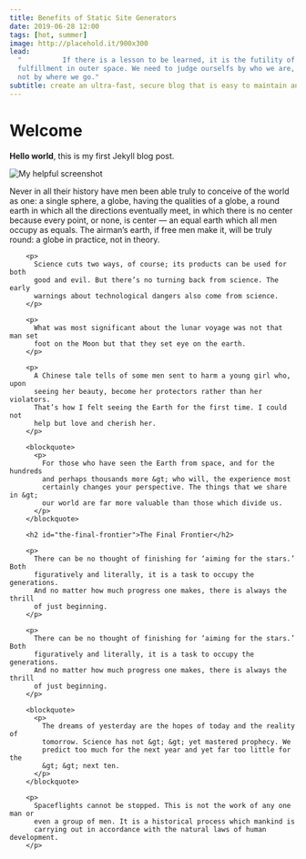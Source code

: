 ```yaml
---
title: Benefits of Static Site Generators
date: 2019-06-28 12:00
tags: [hot, summer]
image: http://placehold.it/900x300
lead:
  "          If there is a lesson to be learned, it is the futility of seeking
  fulfillment in outer space. We need to judge ourselfs by who we are,
  not by where we go."
subtitle: create an ultra-fast, secure blog that is easy to maintain and easy to scale
---
```


# Welcome

**Hello world**, this is my first Jekyll blog post.

![My helpful screenshot](https://media.idownloadblog.com/wp-content/uploads/2012/04/Phil-Schiller-headshot-e1362692403868.jpg)

   <p>
          Never in all their history have men been able truly to conceive of the
          world as one: a single sphere, a globe, having the qualities of a
          globe, a round earth in which all the directions eventually meet, in
          which there is no center because every point, or none, is center — an
          equal earth which all men occupy as equals. The airman’s earth, if
          free men make it, will be truly round: a globe in practice, not in
          theory.
        </p>

        <p>
          Science cuts two ways, of course; its products can be used for both
          good and evil. But there’s no turning back from science. The early
          warnings about technological dangers also come from science.
        </p>

        <p>
          What was most significant about the lunar voyage was not that man set
          foot on the Moon but that they set eye on the earth.
        </p>

        <p>
          A Chinese tale tells of some men sent to harm a young girl who, upon
          seeing her beauty, become her protectors rather than her violators.
          That’s how I felt seeing the Earth for the first time. I could not
          help but love and cherish her.
        </p>

        <blockquote>
          <p>
            For those who have seen the Earth from space, and for the hundreds
            and perhaps thousands more &gt; who will, the experience most
            certainly changes your perspective. The things that we share in &gt;
            our world are far more valuable than those which divide us.
          </p>
        </blockquote>

        <h2 id="the-final-frontier">The Final Frontier</h2>

        <p>
          There can be no thought of finishing for ‘aiming for the stars.’ Both
          figuratively and literally, it is a task to occupy the generations.
          And no matter how much progress one makes, there is always the thrill
          of just beginning.
        </p>

        <p>
          There can be no thought of finishing for ‘aiming for the stars.’ Both
          figuratively and literally, it is a task to occupy the generations.
          And no matter how much progress one makes, there is always the thrill
          of just beginning.
        </p>

        <blockquote>
          <p>
            The dreams of yesterday are the hopes of today and the reality of
            tomorrow. Science has not &gt; &gt; yet mastered prophecy. We
            predict too much for the next year and yet far too little for the
            &gt; &gt; next ten.
          </p>
        </blockquote>

        <p>
          Spaceflights cannot be stopped. This is not the work of any one man or
          even a group of men. It is a historical process which mankind is
          carrying out in accordance with the natural laws of human development.
        </p>
